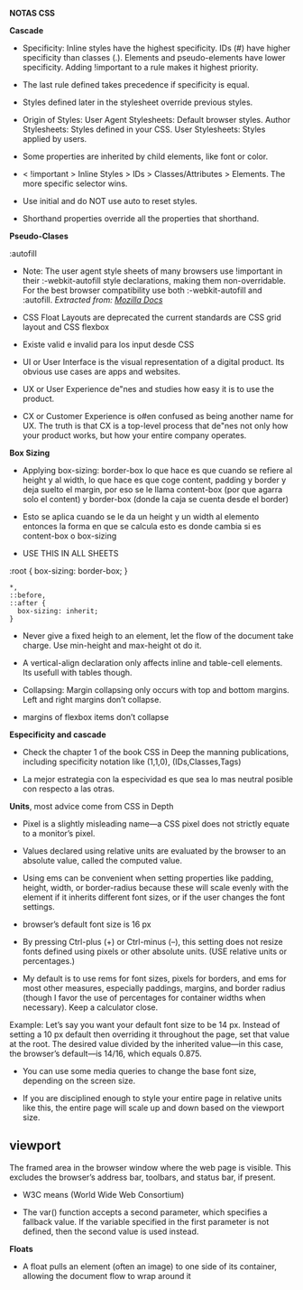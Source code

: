 **NOTAS CSS**

**Cascade**

- Specificity:
Inline styles have the highest specificity.
IDs (#) have higher specificity than classes (.).
Elements and pseudo-elements have lower specificity.
Adding !important to a rule makes it highest priority.

- The last rule defined takes precedence if specificity is equal.
- Styles defined later in the stylesheet override previous styles.

- Origin of Styles:
User Agent Stylesheets: Default browser styles.
Author Stylesheets: Styles defined in your CSS.
User Stylesheets: Styles applied by users.

- Some properties are inherited by child elements, like font or color.

- < !important > Inline Styles > IDs > Classes/Attributes > Elements.
The more specific selector wins.

- Use initial and do NOT use auto to reset styles.

- Shorthand properties override all the properties that shorthand.



**Pseudo-Clases**

:autofill

- Note: The user agent style sheets of many browsers use !important in their :-webkit-autofill style declarations, making them non-overridable. For the best browser compatibility use both :-webkit-autofill and :autofill.
*Extracted from: [Mozilla Docs](https://developer.mozilla.org/en-US/docs/Web/CSS/:autofill)*

- CSS Float Layouts are deprecated the current standards are CSS grid layout and CSS flexbox

- Existe valid e invalid para los input desde CSS

- UI or User Interface is the visual representation of a digital
product. Its obvious use cases are apps and websites.

- UX or User Experience de"nes and studies how easy it is to
use the product.

- CX or Customer Experience is o#en confused as being another
name for UX. The truth is that CX is a top-level process that
de"nes not only how your product works, but how your entire
company operates.

**Box Sizing**

- Applying box-sizing: border-box lo que hace es que cuando se refiere al height y al width, lo que hace es que coge content, padding y border y deja suelto el margin, por eso se le llama content-box (por que agarra solo el content) y border-box (donde la caja se cuenta desde el border)
- Esto se aplica cuando se le da un height y un width al elemento entonces la forma en que se calcula esto es donde cambia si es content-box o box-sizing

- USE THIS IN ALL SHEETS

:root {
      box-sizing: border-box;
    }

    *,
    ::before,
    ::after {
      box-sizing: inherit;
    }

- Never give a fixed heigh to an element, let the flow of the document take charge. Use min-height and max-height ot do it.

- A vertical-align declaration only affects inline and table-cell elements. Its usefull with tables though.

- Collapsing: Margin collapsing only occurs with top and bottom margins. Left and right margins don’t collapse.

- margins of flexbox items don’t collapse

**Especificity and cascade**

- Check the chapter 1 of the book CSS in Deep the manning publications, including specificity notation like (1,1,0), (IDs,Classes,Tags)

- La mejor estrategia con la especividad es que sea lo mas neutral posible con respecto a las otras.

**Units**, most advice come from CSS in Depth

- Pixel is a slightly misleading name—a CSS pixel does not strictly equate to a monitor’s pixel.

- Values declared using relative units are evaluated by the browser to an absolute value, called the computed value.

- Using ems can be convenient when setting properties like padding, height, width, or border-radius because these will scale evenly with the element if it inherits different font sizes, or if the user changes the font settings.

- browser’s default font size is 16 px

- By pressing Ctrl-plus (+) or Ctrl-minus (–), this setting does not resize fonts defined using pixels or other absolute units. (USE relative units or percentages.)

- My default is to use rems for font sizes, pixels for borders, and ems for most other measures, especially paddings, margins, and border radius (though I favor the use of percentages for container widths when necessary). Keep a calculator close.

Example: Let’s say you want your default font size to be 14 px. Instead of setting a 10 px default then overriding it throughout the page, set that value at the root. The desired value divided by the inherited value—in this case, the browser’s default—is 14/16, which equals 0.875.

- You can use some media queries to change the base font size, depending on the screen size. 

- If you are disciplined enough to style your entire page in relative units like this, the entire page will scale up and down based on the viewport size.

## viewport 
The framed area in the browser window where the web page is visible. This excludes the browser’s address bar, toolbars, and status bar, if present.

- W3C means (World Wide Web Consortium)

- The var() function accepts a second parameter, which specifies a fallback value. If the variable specified in the first parameter is not defined, then the second value is used instead.

**Floats**

- A float pulls an element (often an image) to one side of its container, allowing the document flow to wrap around it

